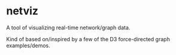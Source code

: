 # netviz
A tool of visualizing real-time network/graph data.

Kind of based on/inspired by a few of the D3 force-directed graph examples/demos.